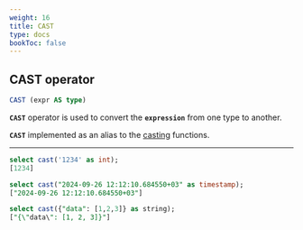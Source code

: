 ```yaml
---
weight: 16
title: CAST
type: docs
bookToc: false
---
```


## CAST operator

```SQL
CAST (expr AS type)
```

**`CAST`** operator is used to convert the **`expression`** from one type to another.

**`CAST`** implemented as an alias to the [casting](/docs/sql/functions/casting) functions.

---

```SQL
select cast('1234' as int);
[1234]

select cast("2024-09-26 12:12:10.684550+03" as timestamp);
["2024-09-26 12:12:10.684550+03"]

select cast({"data": [1,2,3]} as string);
["{\"data\": [1, 2, 3]}"]
```
